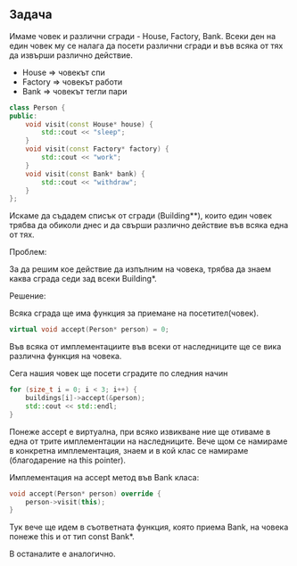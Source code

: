 ## Задача

Имаме човек и различни сгради - House, Factory, Bank. Всеки ден на един човек му се налага да посети различни сгради и във всяка от тях да извърши различно действие.

- House => човекът спи
- Factory => човекът работи
- Bank => човекът тегли пари

```c++
class Person {
public:
    void visit(const House* house) {
        std::cout << "sleep";
    }
    void visit(const Factory* factory) {
        std::cout << "work";
    }
    void visit(const Bank* bank) {
        std::cout << "withdraw";
    }
};
```

Искаме да съдадем списък от сгради (Building**), които един човек трябва да обиколи днес и да свърши различно действие във всяка една от тях.

Проблем:

За да решим кое действие да изпълним на човека, трябва да знаем каква сграда седи зад всеки Building*.

Решение:

Всяка сграда ще има функция за приемане на посетител(човек). 
```c++
virtual void accept(Person* person) = 0;
```
Във всяка от имплементациите във всеки от наследниците ще се вика различна функция на човека.

Сега нашия човек ще посети сградите по следния начин

```c++
for (size_t i = 0; i < 3; i++) {
    buildings[i]->accept(&person);
    std::cout << std::endl;
}
```

Понеже accept е виртуална, при всяко извикване ние ще отиваме в една от трите имплементации на наследниците. Вече щом се намираме в конкретна имплементация, знаем и
в кой клас се намираме (благодарение на this pointer).

Имплементация на accept метод във Bank класа:
```c++
void accept(Person* person) override {
    person->visit(this);
}
```

Тук вече ще идем в съответната функция, която приема Bank, на човека понеже this и от тип const Bank*.

В останалите е аналогично.
